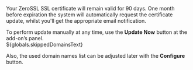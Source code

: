 Your ZeroSSL SSL certificate will remain valid for 90 days. 
One month before expiration the system will automatically request the certificate update, 
whilst you'll get the appropriate email notification.  

To perform update manually at any time, use the **Update Now** button at the add-on’s panel.  
${globals.skippedDomainsText}

Also, the used domain names list can be adjusted later with the **Configure** button.  
